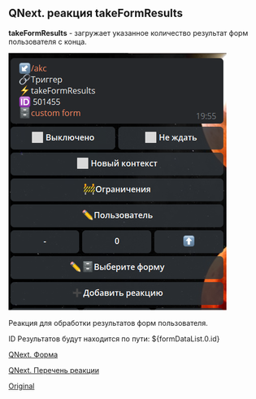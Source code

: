 ## QNext. реакция takeFormResults

**takeFormResults** - загружает указанное количество результат форм пользователя с конца.

![](./1.png)

Реакция для обработки результатов форм пользователя.

ID Результатов будут находится по пути: ${formDataList.0.id}



[QNext. Форма](/docs-test/_export/admin/forms-about)

[QNext. Перечень реакции](/docs-test/_export/reactions)
  
[Original](https://telegra.ph/QNext-admin-reaction-takeFormResults-05-09)